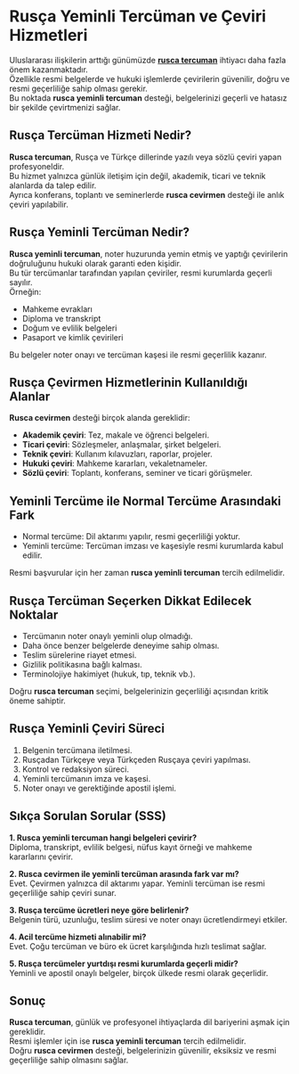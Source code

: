 # Rusça Yeminli Tercüman ve Çeviri Hizmetleri

Uluslararası ilişkilerin arttığı günümüzde [**rusca tercuman**](https://www.onattercume.com/rusca-tercuman/) ihtiyacı daha fazla önem kazanmaktadır.  
Özellikle resmi belgelerde ve hukuki işlemlerde çevirilerin güvenilir, doğru ve resmi geçerliliğe sahip olması gerekir.  
Bu noktada **rusca yeminli tercuman** desteği, belgelerinizi geçerli ve hatasız bir şekilde çevirtmenizi sağlar.  

## Rusça Tercüman Hizmeti Nedir?

**Rusca tercuman**, Rusça ve Türkçe dillerinde yazılı veya sözlü çeviri yapan profesyoneldir.  
Bu hizmet yalnızca günlük iletişim için değil, akademik, ticari ve teknik alanlarda da talep edilir.  
Ayrıca konferans, toplantı ve seminerlerde **rusca cevirmen** desteği ile anlık çeviri yapılabilir.  

## Rusça Yeminli Tercüman Nedir?

**Rusca yeminli tercuman**, noter huzurunda yemin etmiş ve yaptığı çevirilerin doğruluğunu hukuki olarak garanti eden kişidir.  
Bu tür tercümanlar tarafından yapılan çeviriler, resmi kurumlarda geçerli sayılır.  
Örneğin:  
- Mahkeme evrakları  
- Diploma ve transkript  
- Doğum ve evlilik belgeleri  
- Pasaport ve kimlik çevirileri  

Bu belgeler noter onayı ve tercüman kaşesi ile resmi geçerlilik kazanır.  

## Rusça Çevirmen Hizmetlerinin Kullanıldığı Alanlar

**Rusca cevirmen** desteği birçok alanda gereklidir:  
- **Akademik çeviri**: Tez, makale ve öğrenci belgeleri.  
- **Ticari çeviri**: Sözleşmeler, anlaşmalar, şirket belgeleri.  
- **Teknik çeviri**: Kullanım kılavuzları, raporlar, projeler.  
- **Hukuki çeviri**: Mahkeme kararları, vekaletnameler.  
- **Sözlü çeviri**: Toplantı, konferans, seminer ve ticari görüşmeler.  

## Yeminli Tercüme ile Normal Tercüme Arasındaki Fark

- Normal tercüme: Dil aktarımı yapılır, resmi geçerliliği yoktur.  
- Yeminli tercüme: Tercüman imzası ve kaşesiyle resmi kurumlarda kabul edilir.  

Resmi başvurular için her zaman **rusca yeminli tercuman** tercih edilmelidir.  

## Rusça Tercüman Seçerken Dikkat Edilecek Noktalar

- Tercümanın noter onaylı yeminli olup olmadığı.  
- Daha önce benzer belgelerde deneyime sahip olması.  
- Teslim sürelerine riayet etmesi.  
- Gizlilik politikasına bağlı kalması.  
- Terminolojiye hakimiyet (hukuk, tıp, teknik vb.).  

Doğru **rusca tercuman** seçimi, belgelerinizin geçerliliği açısından kritik öneme sahiptir.  

## Rusça Yeminli Çeviri Süreci

1. Belgenin tercümana iletilmesi.  
2. Rusçadan Türkçeye veya Türkçeden Rusçaya çeviri yapılması.  
3. Kontrol ve redaksiyon süreci.  
4. Yeminli tercümanın imza ve kaşesi.  
5. Noter onayı ve gerektiğinde apostil işlemi.  

## Sıkça Sorulan Sorular (SSS)

**1. Rusca yeminli tercuman hangi belgeleri çevirir?**  
Diploma, transkript, evlilik belgesi, nüfus kayıt örneği ve mahkeme kararlarını çevirir.  

**2. Rusca cevirmen ile yeminli tercüman arasında fark var mı?**  
Evet. Çevirmen yalnızca dil aktarımı yapar. Yeminli tercüman ise resmi geçerliliğe sahip çeviri sunar.  

**3. Rusça tercüme ücretleri neye göre belirlenir?**  
Belgenin türü, uzunluğu, teslim süresi ve noter onayı ücretlendirmeyi etkiler.  

**4. Acil tercüme hizmeti alınabilir mi?**  
Evet. Çoğu tercüman ve büro ek ücret karşılığında hızlı teslimat sağlar.  

**5. Rusça tercümeler yurtdışı resmi kurumlarda geçerli midir?**  
Yeminli ve apostil onaylı belgeler, birçok ülkede resmi olarak geçerlidir.  

## Sonuç

**Rusca tercuman**, günlük ve profesyonel ihtiyaçlarda dil bariyerini aşmak için gereklidir.  
Resmi işlemler için ise **rusca yeminli tercuman** tercih edilmelidir.  
Doğru **rusca cevirmen** desteği, belgelerinizin güvenilir, eksiksiz ve resmi geçerliliğe sahip olmasını sağlar.  
```

